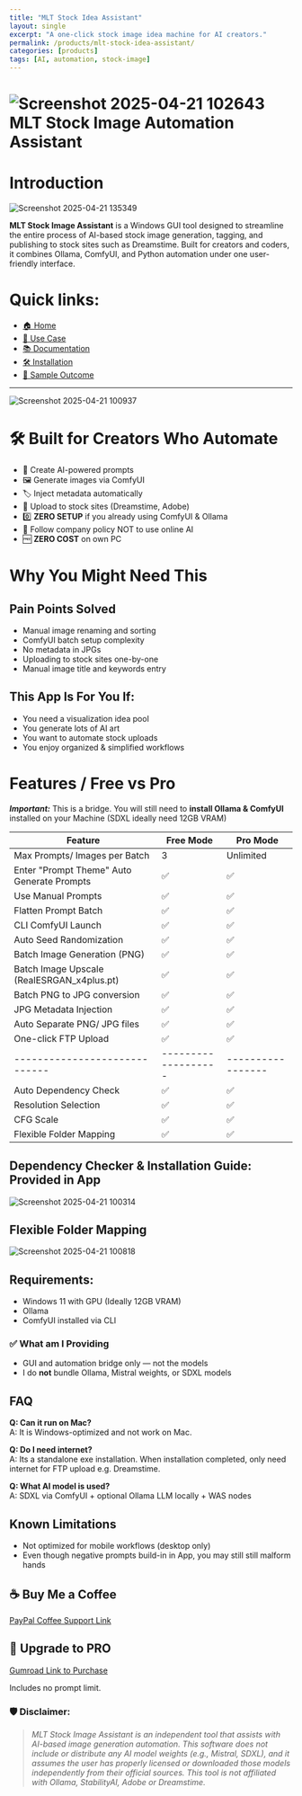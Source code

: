```yaml
---
title: "MLT Stock Idea Assistant"
layout: single
excerpt: "A one-click stock image idea machine for AI creators."
permalink: /products/mlt-stock-idea-assistant/
categories: [products]
tags: [AI, automation, stock-image]
---
```

# ![Screenshot 2025-04-21 102643](https://github.com/user-attachments/assets/f322d9cc-1adf-45d4-a38d-4764f62cf7bd) MLT Stock Image Automation Assistant
# Introduction
![Screenshot 2025-04-21 135349](https://github.com/user-attachments/assets/b7527fab-4783-424d-a2ef-8c466639dd9f)

**MLT Stock Image Assistant** is a Windows GUI tool designed to streamline the entire process of AI-based stock image generation, tagging, and publishing to stock sites such as Dreamstime. Built for creators and coders, it combines Ollama, ComfyUI, and Python automation under one user-friendly interface.

# Quick links:
- [🏠 Home](README.md)
- [🎯 Use Case](docs/case.md)
- [📚 Documentation](docs/Documentation.md)
- [🛠 Installation](docs/INSTALLATION_GUIDE.md)
- [👀 Sample Outcome](sample/sample.md)

---

![Screenshot 2025-04-21 100937](https://github.com/user-attachments/assets/2bdf6d6a-61e6-439e-900a-401a6503c7b9)
# 🛠️ Built for Creators Who Automate

- 💬 Create AI-powered prompts
- 🖼️ Generate images via ComfyUI
- 🏷️ Inject metadata automatically
- 📄 Upload to stock sites (Dreamstime, Adobe)
- 0️⃣ **ZERO SETUP** if you already using ComfyUI & Ollama
- 📌 Follow company policy NOT to use online AI
- 🆓 **ZERO COST** on own PC

# Why You Might Need This
## Pain Points Solved
- Manual image renaming and sorting
- ComfyUI batch setup complexity
- No metadata in JPGs
- Uploading to stock sites one-by-one
- Manual image title and keywords entry

## This App Is For You If:
- You need a visualization idea pool
- You generate lots of AI art
- You want to automate stock uploads
- You enjoy organized & simplified workflows

# Features / Free vs Pro
***Important:*** This is a bridge. You will still need to **install Ollama & ComfyUI** installed on your Machine (SDXL ideally need 12GB VRAM)

| Feature                      | Free Mode         | Pro Mode        |
|-----------------------------|-------------------|-----------------|
| Max Prompts/ Images per Batch       | 3                 | Unlimited       |
| Enter "Prompt Theme" Auto Generate Prompts          | ✅                | ✅              |
| Use Manual Prompts          | ✅                | ✅              |
| Flatten Prompt Batch        | ✅                | ✅              |
| CLI ComfyUI Launch          | ✅                | ✅              |
| Auto Seed Randomization     | ✅                | ✅              |
| Batch Image Generation (PNG) | ✅                | ✅              |
| Batch Image Upscale (RealESRGAN_x4plus.pt) | ✅                | ✅              |
| Batch PNG to JPG conversion | ✅                | ✅              |
| JPG Metadata Injection       | ✅                | ✅              |
| Auto Separate PNG/ JPG files | ✅                | ✅              |
| One-click FTP Upload        | ✅                | ✅              |
|-----------------------------|-------------------|-----------------|
| Auto Dependency Check       | ✅                | ✅              |
| Resolution Selection        | ✅                | ✅              |
| CFG Scale                   | ✅                | ✅              |
| Flexible Folder Mapping     | ✅                | ✅              |


## Dependency Checker & Installation Guide: Provided in App
![Screenshot 2025-04-21 100314](https://github.com/user-attachments/assets/c74dfaf8-1fca-44cb-acef-bee0e45411ea)

## Flexible Folder Mapping
![Screenshot 2025-04-21 100818](https://github.com/user-attachments/assets/d7c74574-67f0-41ea-994a-9fdc7e710c51)


## Requirements:
- Windows 11 with GPU (Ideally 12GB VRAM)
- Ollama
- ComfyUI installed via CLI


### ✅ What am I Providing
- GUI and automation bridge only — not the models
- I do **not** bundle Ollama, Mistral weights, or SDXL models

## FAQ
**Q: Can it run on Mac?**  
A: It is Windows-optimized and not work on Mac.

**Q: Do I need internet?**  
A: Its a standalone exe installation. When installation completed, only need internet for FTP upload e.g. Dreamstime.

**Q: What AI model is used?**  
A: SDXL via ComfyUI + optional Ollama LLM locally + WAS nodes 

## Known Limitations
- Not optimized for mobile workflows (desktop only)
- Even though negative prompts build-in in App, you may still still malform hands

## ☕ Buy Me a Coffee
[PayPal Coffee Support Link](https://www.buymeacoffee.com/mattchoo2)

## 🚀 Upgrade to PRO
[Gumroad Link to Purchase](https://matthewcraft7.gumroad.com/l/qwwvb)

Includes  no prompt limit.
  
### 🛡 Disclaimer:
> *MLT Stock Image Assistant is an independent tool that assists with AI-based image generation automation. This software does not include or distribute any AI model weights (e.g., Mistral, SDXL), and it assumes the user has properly licensed or downloaded those models independently from their official sources. This tool is not affiliated with Ollama, StabilityAI, Adobe or Dreamstime.*
